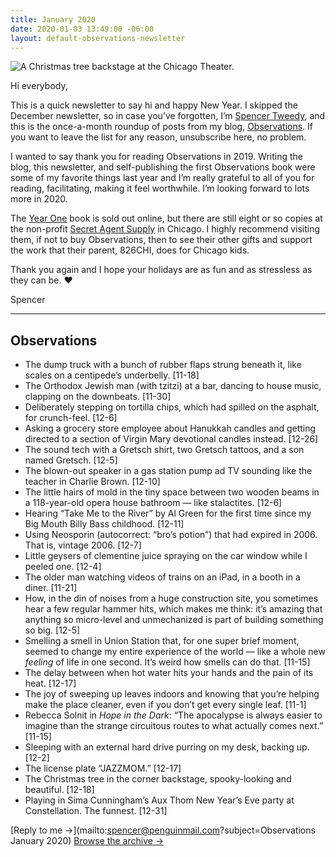 ```yaml
---
title: January 2020
date: 2020-01-03 13:49:00 -06:00
layout: default-observations-newsletter
---
```


![A Christmas tree backstage at the Chicago Theater.](/uploads/IMG_0889-squashed.jpg)

Hi everybody,

This is a quick newsletter to say hi and happy New Year. I skipped the December newsletter, so in case you’ve forgotten, I’m [Spencer Tweedy](https://spencertweedy.com/), and this is the once-a-month roundup of posts from my blog, [Observations](https://spencertweedy.com/observations). If you want to leave the list for any reason, <unsubscribe>unsubscribe here</unsubscribe>, no problem.

I wanted to say thank you for reading Observations in 2019. Writing the blog, this newsletter, and self-publishing the first Observations book were some of my favorite things last year and I’m really grateful to all of you for reading, facilitating, making it feel worthwhile. I’m looking forward to lots more in 2020.

The [Year One](https://observations.website/) book is sold out online, but there are still eight or so copies at the non-profit [Secret Agent Supply](https://secretagentsupply.com/) in Chicago. I highly recommend visiting them, if not to buy Observations, then to see their other gifts and support the work that their parent, 826CHI, does for Chicago kids.

Thank you again and I hope your holidays are as fun and as stressless as they can be. ❤️

Spencer

***

## Observations

- The dump truck with a bunch of rubber flaps strung beneath it, like scales on a centipede’s underbelly. [11-18]
- The Orthodox Jewish man (with tzitzi) at a bar, dancing to house music, clapping on the downbeats. [11-30]
- Deliberately stepping on tortilla chips, which had spilled on the asphalt, for crunch-feel. [12-6]
- Asking a grocery store employee about Hanukkah candles and getting directed to a section of Virgin Mary devotional candles instead. [12-26]
- The sound tech with a Gretsch shirt, two Gretsch tattoos, and a son named Gretsch. [12-5]
- The blown-out speaker in a gas station pump ad TV sounding like the teacher in Charlie Brown. [12-10]
- The little hairs of mold in the tiny space between two wooden beams in a 118-year-old opera house bathroom — like stalactites. [12-6]
- Hearing “Take Me to the River” by Al Green for the first time since my Big Mouth Billy Bass childhood. [12-11]
- Using Neosporin (autocorrect: “bro’s potion”) that had expired in 2006. That is, vintage 2006. [12-7]
- Little geysers of clementine juice spraying on the car window while I peeled one. [12-4]
- The older man watching videos of trains on an iPad, in a booth in a diner. [11-21]
- How, in the din of noises from a huge construction site, you sometimes hear a few regular hammer hits, which makes me think: it’s amazing that anything so micro-level and unmechanized is part of building something so big. [12-5]
- Smelling a smell in Union Station that, for one super brief moment, seemed to change my entire experience of the world — like a whole new *feeling* of life in one second. It’s weird how smells can do that. [11-15]
- The delay between when hot water hits your hands and the pain of its heat. [12-17]
- The joy of sweeping up leaves indoors and knowing that you’re helping make the place cleaner, even if you don’t get every single leaf. [11-1]
- Rebecca Solnit in *Hope in the Dark*: “The apocalypse is always easier to imagine than the strange circuitous routes to what actually comes next.” [11-15]
- Sleeping with an external hard drive purring on my desk, backing up. [12-2]
- The license plate “JAZZMOM.” [12-17]
- The Christmas tree in the corner backstage, spooky-looking and beautiful. [12-18]
- Playing in Sima Cunningham’s Aux Thom New Year’s Eve party at Constellation. The funnest. [12-31]

[Reply to me &rarr;](mailto:spencer@penguinmail.com?subject=Observations January 2020)
[Browse the archive &rarr;](https://spencertweedy.com/observations/archive)